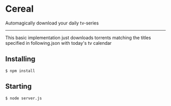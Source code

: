 Cereal
===========

Automagically download your daily tv-series

---

This basic implementation just downloads torrents matching the titles specified in following.json with today's tv calendar

## Installing
```
$ npm install
```

## Starting
```
$ node server.js
```

